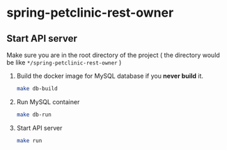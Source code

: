 # spring-petclinic-rest-owner
## Start API server
Make sure you are in the root directory of the project ( the directory would be like `*/spring-petclinic-rest-owner` )
1. Build the docker image for MySQL database if you **never build** it.
    ```sh
    make db-build
    ```
2. Run MySQL container
    ```sh
    make db-run
    ```
3. Start API server
    ```sh
    make run
    ```